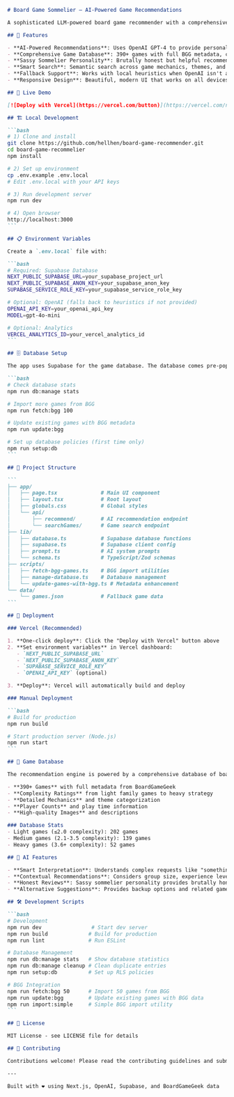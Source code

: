 ````markdown
# Board Game Sommelier — AI-Powered Game Recommendations

A sophisticated LLM-powered board game recommender with a comprehensive database of 390+ games sourced from BoardGameGeek. Get personalized game recommendations with a sassy sommelier personality!

## 🎯 Features

- **AI-Powered Recommendations**: Uses OpenAI GPT-4 to provide personalized game suggestions
- **Comprehensive Game Database**: 390+ games with full BGG metadata, complexity ratings, and themes
- **Sassy Sommelier Personality**: Brutally honest but helpful recommendations
- **Smart Search**: Semantic search across game mechanics, themes, and descriptions  
- **Fallback Support**: Works with local heuristics when OpenAI isn't available
- **Responsive Design**: Beautiful, modern UI that works on all devices

## 🚀 Live Demo

[![Deploy with Vercel](https://vercel.com/button)](https://vercel.com/new/clone?repository-url=https://github.com/hellhen/board-game-recommender)

## 🏗️ Local Development

```bash
# 1) Clone and install
git clone https://github.com/hellhen/board-game-recommender.git
cd board-game-recommelier
npm install

# 2) Set up environment
cp .env.example .env.local
# Edit .env.local with your API keys

# 3) Run development server
npm run dev

# 4) Open browser
http://localhost:3000
```

## 📋 Environment Variables

Create a `.env.local` file with:

```bash
# Required: Supabase Database
NEXT_PUBLIC_SUPABASE_URL=your_supabase_project_url
NEXT_PUBLIC_SUPABASE_ANON_KEY=your_supabase_anon_key
SUPABASE_SERVICE_ROLE_KEY=your_supabase_service_role_key

# Optional: OpenAI (falls back to heuristics if not provided)
OPENAI_API_KEY=your_openai_api_key
MODEL=gpt-4o-mini

# Optional: Analytics  
VERCEL_ANALYTICS_ID=your_vercel_analytics_id
```

## 🗄️ Database Setup

The app uses Supabase for the game database. The database comes pre-populated with 390+ games, but you can expand it:

```bash
# Check database stats
npm run db:manage stats

# Import more games from BGG
npm run fetch:bgg 100

# Update existing games with BGG metadata
npm run update:bgg

# Set up database policies (first time only)
npm run setup:db
```

## 📁 Project Structure

```
├── app/
│   ├── page.tsx              # Main UI component
│   ├── layout.tsx            # Root layout
│   ├── globals.css           # Global styles
│   └── api/
│       ├── recommend/        # AI recommendation endpoint  
│       └── searchGames/      # Game search endpoint
├── lib/
│   ├── database.ts           # Supabase database functions
│   ├── supabase.ts           # Supabase client config
│   ├── prompt.ts             # AI system prompts
│   └── schema.ts             # TypeScript/Zod schemas
├── scripts/
│   ├── fetch-bgg-games.ts    # BGG import utilities
│   ├── manage-database.ts    # Database management
│   └── update-games-with-bgg.ts # Metadata enhancement
└── data/
    └── games.json            # Fallback game data
```

## 🚀 Deployment

### Vercel (Recommended)

1. **One-click deploy**: Click the "Deploy with Vercel" button above
2. **Set environment variables** in Vercel dashboard:
   - `NEXT_PUBLIC_SUPABASE_URL`
   - `NEXT_PUBLIC_SUPABASE_ANON_KEY`
   - `SUPABASE_SERVICE_ROLE_KEY`
   - `OPENAI_API_KEY` (optional)

3. **Deploy**: Vercel will automatically build and deploy

### Manual Deployment

```bash
# Build for production
npm run build

# Start production server (Node.js)
npm run start
```

## 🎲 Game Database

The recommendation engine is powered by a comprehensive database of board games including:

- **390+ Games** with full metadata from BoardGameGeek
- **Complexity Ratings** from light family games to heavy strategy
- **Detailed Mechanics** and theme categorization
- **Player Counts** and play time information
- **High-quality Images** and descriptions

### Database Stats
- Light games (≤2.0 complexity): 202 games
- Medium games (2.1-3.5 complexity): 139 games  
- Heavy games (3.6+ complexity): 52 games

## 🤖 AI Features

- **Smart Interpretation**: Understands complex requests like "something strategic but not brain-melting"
- **Contextual Recommendations**: Considers group size, experience level, and preferences
- **Honest Reviews**: Sassy sommelier personality provides brutally honest but helpful advice
- **Alternative Suggestions**: Provides backup options and related games

## 🛠️ Development Scripts

```bash
# Development
npm run dev                # Start dev server
npm run build             # Build for production
npm run lint              # Run ESLint

# Database Management  
npm run db:manage stats   # Show database statistics
npm run db:manage cleanup # Clean duplicate entries
npm run setup:db          # Set up RLS policies

# BGG Integration
npm run fetch:bgg 50      # Import 50 games from BGG
npm run update:bgg        # Update existing games with BGG data
npm run import:simple     # Simple BGG import utility
```

## 📄 License

MIT License - see LICENSE file for details

## 🤝 Contributing

Contributions welcome! Please read the contributing guidelines and submit pull requests for any improvements.

---

Built with ❤️ using Next.js, OpenAI, Supabase, and BoardGameGeek data
````

